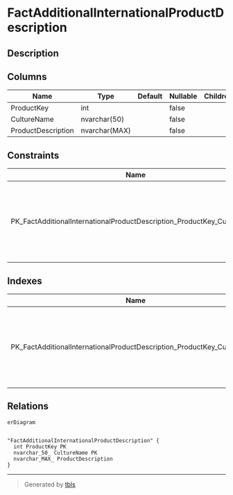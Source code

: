 # FactAdditionalInternationalProductDescription

## Description

## Columns

| Name | Type | Default | Nullable | Children | Parents | Comment |
| ---- | ---- | ------- | -------- | -------- | ------- | ------- |
| ProductKey | int |  | false |  |  |  |
| CultureName | nvarchar(50) |  | false |  |  |  |
| ProductDescription | nvarchar(MAX) |  | false |  |  |  |

## Constraints

| Name | Type | Definition |
| ---- | ---- | ---------- |
| PK_FactAdditionalInternationalProductDescription_ProductKey_CultureName | PRIMARY KEY | CLUSTERED, unique, part of a PRIMARY KEY constraint, [ ProductKey, CultureName ] |

## Indexes

| Name | Definition |
| ---- | ---------- |
| PK_FactAdditionalInternationalProductDescription_ProductKey_CultureName | CLUSTERED, unique, part of a PRIMARY KEY constraint, [ ProductKey, CultureName ] |

## Relations

```mermaid
erDiagram


"FactAdditionalInternationalProductDescription" {
  int ProductKey PK
  nvarchar_50_ CultureName PK
  nvarchar_MAX_ ProductDescription
}
```

---

> Generated by [tbls](https://github.com/k1LoW/tbls)
